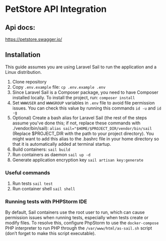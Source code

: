 # PetStore API Integration

## Api docs:
https://petstore.swagger.io/

## Installation

This guide assumes you are using Laravel Sail to run the application and a Linux distribution.

1. Clone repository 
2. Copy `.env.example` file: `cp .env.example .env`
3. Since Laravel Sail is a Composer package, you need to have Composer installed locally. To install the project, run:
```composer install```
4. Set `WWWUSER` and `WWWGROUP` variables in `.env` file to avoid file permission issues. 
You can check this value by running this commands `id -u` and `id -g`
5. Optional) Create a bash alias for Laravel Sail (the rest of the steps assume you've done this; if not, replace these commands with ./vendor/bin/sail):
`alias sail="$HOME/$PROJECT_DIR/vendor/bin/sail` (Replace $PROJECT_DIR with the path to your project directory). You might want to add this alias to the .bashrc file in your home directory so that it is automatically added at terminal startup.
6. Build containers: `sail build`
7. Run containers as daemon `sail up -d`
8. Generate application encryption key `sail artisan key:generate`

### Useful commands
1. Run tests ```sail test```
2. Run container shell ```sail shell```

### Running tests with PHPStorm IDE
By default, Sail containers use the root user to run, which can cause permission issues when running tests, especially when tests create or modify files.
To resolve this, configure PhpStorm to use the `docker-compose` PHP interpreter to run PHP through the `/var/www/html/as-sail.sh` script (don’t forget to make this script executable).
